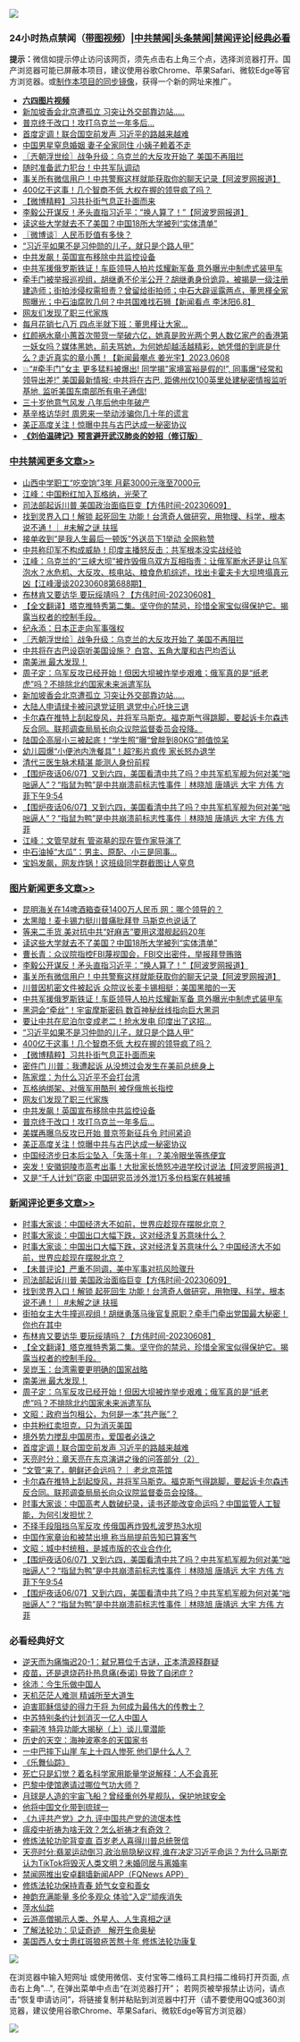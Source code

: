![](https://raw.githubusercontent.com/jsvpn/jsproxy/dev/64photo/fqnews-qr.jpg)

<div id="tt">
<h3>24小时热点禁闻（<a href="https://aaa.v2dns.tk/?QAjUl=BgRp5UNKRn&T5Vk=fPVH&Q59Ab=WxGE" target="_blank">带图视频</a>）|<a href="#%E4%B8%AD%E5%85%B1%E7%A6%81%E9%97%BB%E6%9B%B4%E5%A4%9A%E6%96%87%E7%AB%A0">中共禁闻</a>|<a href="#%E5%9B%BE%E7%89%87%E6%96%B0%E9%97%BB%E6%9B%B4%E5%A4%9A%E6%96%87%E7%AB%A0">头条禁闻</a>|<a href="#%E6%96%B0%E9%97%BB%E8%AF%84%E8%AE%BA%E6%9B%B4%E5%A4%9A%E6%96%87%E7%AB%A0">禁闻评论|<a href="#%E5%BF%85%E7%9C%8B%E7%BB%8F%E5%85%B8%E5%A5%BD%E6%96%87">经典必看</a></h3>
<div><b>提示：</b>微信如提示停止访问该网页，须先点击右上角三个点，选择浏览器打开。国产浏览器可能已屏蔽本项目，建议使用谷歌Chrome、苹果Safari、微软Edge等官方浏览器。或<a href="%E5%88%B6%E4%BD%9Cgit%E7%A6%81%E9%97%BB%E9%95%9C%E5%83%8F.md">制作本项目的同步镜像</a>，获得一个新的网址来推广。</div>
<ul>
<li><b><a href="http://d2.v2rss.gq/64.mp4" target="_blank">六四图片视频</a></b></li>
<li><a href="/cbnews/20230609/1894478.md">新加坡香会北京遭孤立 习突让外交部靠边站…..</a></li>
<li><a href="/topimagenews/20230609/1894531.md">普京终于改口！攻打乌克兰一年多后…</a></li>
<li><a href="/comments/20230609/1894522.md">首度定调！联合国空前发声 习近平的路越来越难</a></li>
<li><a href="/yule/20230609/1894483.md">中国男星窒息婚姻 妻子全家同住 小姨子赖着不走</a></li>
<li><a href="/cbnews/20230609/1894590.md">〖兲朝浮世绘〗战争升级：乌克兰的大反攻开始了 美国不再阻拦</a></li>
<li><a href="/cnnews/20230609/1894510.md">随时准备武力犯台！中共军队调动</a></li>
<li><a href="/topimagenews/20230609/1894680.md">事关所有微信用户！中共警察这样就能获取你的聊天记录【阿波罗网报道】</a></li>
<li><a href="/topimagenews/20230609/1894637.md">400亿干这事！几个智商不低 大权在握的领导疯了吗？</a></li>
<li><a href="/topimagenews/20230609/1894612.md">【微博精粹】习共扑街气息正扑面而来</a></li>
<li><a href="/topimagenews/20230609/1894686.md">李毅公开谋反！矛头直指习近平：”换人算了！”【阿波罗网报道】</a></li>
<li><a href="/topimagenews/20230609/1894699.md">读这些大学就去不了美国？中国18所大学被列“实体清单”</a></li>
<li><a href="/ssgc/20230609/1894636.md">〖微博谈〗人民币贬值有多快？</a></li>
<li><a href="/topimagenews/20230609/1894645.md">“习近平如果不是习仲勋的儿子，就只是个路人甲”</a></li>
<li><a href="/topimagenews/20230609/1894532.md">中共发飙！英国宣布移除中共监控设备</a></li>
<li><a href="/topimagenews/20230609/1894678.md">中共军援俄罗斯铁证！车臣领导人拍片炫​耀新军备 意外曝光中制虎式装甲车</a></li>
<li><a href="/sohnews/20230609/1894604.md">牵手门被举报巡视组，胡继勇不伦半公开？胡继勇身份诡异，被揭是一级注册建造师；街拍涉侵权需担责？曾留给街拍师；中石大辟谣露两点，董思槿全家照曝光；中石油腐败几何？中共国难找石狮【新闻看点 李沐阳6.8】</a></li>
<li><a href="/topimagenews/20230609/1894550.md">网友们发现了职三代家族</a></li>
<li><a href="/yule/20230609/1894694.md">每月花销七八万 四点半就下班：董思槿让大家…</a></li>
<li><a href="/sohnews/20230609/1894552.md">红颜祸水章小蕙首次带货一举破六亿，她真是败光两个男人数亿家产的香港第一妖女吗？媒体黑她，前夫骂她，为何她却越活越精彩，她凭借的到底是什么？走近真实的章小蕙！【新闻最嘲点 姜光宇】2023.0608</a></li>
<li><a href="/sohnews/20230609/1894752.md">💥“#牵手门”女主 更多猛料被爆出! 同学揭"家境富裕是假的!”, 同事爆“经常和领导出差!” 美国最新情报: 中共将在古巴, 距佛州仅100英里处建秘密情报监听基地, 监听美国东南部所有电子通信!</a></li>
<li><a href="/lifebaike/20230609/1894455.md">三十岁他意气风发 八年后他中年破产</a></li>
<li><a href="/cnnews/20230609/1894497.md">基辛格访华时 周恩来一举动涉骗你几十年的谎言</a></li>
<li><a href="/topimagenews/20230609/1894474.md">美正高度关注！惊曝中共与古巴达成一秘密协议</a></li>
<li><b><a href="/comments/20200207/1272816.md" target="_blank">《刘伯温碑记》预言避开武汉肺炎的妙招（修订版）</a></b></li>
</ul>
</div>

<div class="catlist">
<h3><a href="/cbnews/" target="_blank">中共禁闻</a><span><a href="/cbnews/" target="_blank" rel="nofollow">更多文章>></a></span></h3>
<ul>
<li><a href="/cbnews/20230610/1894852.md" target="_blank">山西中学职工“吃空饷”3年 月薪3000元涨至7000元</a></li>
<li><a href="/cbnews/20230609/1894776.md" target="_blank">江峰：中国粉红加入瓦格纳，光荣了</a></li>
<li><a href="/comments/20230609/1894771.md" target="_blank">司法部起诉川普 美国政治面临巨变【方伟时间-20230609】</a></li>
<li><a href="/comments/20230609/1894760.md" target="_blank">找到灵界入口！解锁 起死回生 功能！台湾奇人做研究，用物理、科学，根本说不通！｜ #未解之谜 扶摇</a></li>
<li><a href="/cbnews/20230609/1894687.md" target="_blank">接单收到“是我人生最后一顿饭”外送员下1举动 全网称赞</a></li>
<li><a href="/cbnews/20230609/1894671.md" target="_blank">中共称印军不构成威胁！印度主播怒反击：共军根本没实战经验</a></li>
<li><a href="/cbnews/20230609/1894669.md" target="_blank">江峰：乌克兰的“三峡大坝”被炸毁俄乌双方互相指责：让俄军断水还是让乌军泡水？水危机、大反攻、核电站、粮食危机综述，找出卡霍夫卡大坝垮塌真元凶【江峰漫谈20230608第688期】</a></li>
<li><a href="/comments/20230609/1894613.md" target="_blank">布林肯又要访华 要玩绥靖吗？【方伟时间-20230608】</a></li>
<li><a href="/comments/20230609/1894607.md" target="_blank">【全文翻译】塔克推特秀第二集。坚守你的禁忌，珍惜全家宝似得保护它。揭露当权者的控制手段。</a></li>
<li><a href="/cbnews/20230609/1894595.md" target="_blank">纪永添：日本正走向军事强权</a></li>
<li><a href="/cbnews/20230609/1894590.md" target="_blank">〖兲朝浮世绘〗战争升级：乌克兰的大反攻开始了 美国不再阻拦</a></li>
<li><a href="/cbnews/20230609/1894551.md" target="_blank">中共将在古巴设窃听美国设施？ 白宫、五角大厦和古巴均否认</a></li>
<li><a href="/comments/20230609/1894542.md" target="_blank">南美洲 最大发现！</a></li>
<li><a href="/comments/20230609/1894540.md" target="_blank">周子定：乌军反攻已经开始！但因大坝被炸举步艰难；俄军真的是“纸老虎”吗？不排除北约国家未来派遣军队</a></li>
<li><a href="/cbnews/20230609/1894478.md" target="_blank">新加坡香会北京遭孤立 习突让外交部靠边站…..</a></li>
<li><a href="/cbnews/20230608/1894411.md" target="_blank">大陆人申请绿卡被问退党证明 退党中心吁快三退</a></li>
<li><a href="/comments/20230608/1894401.md" target="_blank">卡尔森在推特上刮起旋风，并将军马斯克。福克斯气得跳脚，要起诉卡尔森违反合同。联邦调查局局长向众议院监督委员会投降。</a></li>
<li><a href="/cbnews/20230608/1894390.md" target="_blank">陆国企高层小三被起底！“学生照”曝“曾胖到80KG”颜值惊呆</a></li>
<li><a href="/cbnews/20230608/1894389.md" target="_blank">幼儿园爆“小便池内洗餐具”！超?影片疯传 家长怒办退学</a></li>
<li><a href="/cbnews/20230608/1894283.md" target="_blank">清代三医生脉术精湛 能测人身份前程</a></li>
<li><a href="/comments/20230608/1894359.md" target="_blank">【围炉夜话06/07】又到六四，美国看清中共了吗？中共军机军舰为何对美“咄咄逼人”？“指鼠为鸭”是中共崩溃前标志性事件｜林晓旭 唐靖远 大宇 方伟 方菲下午9:54</a></li>
<li><a href="/comments/20230608/1894352.md" target="_blank">【围炉夜话06/07】又到六四，美国看清中共了吗？中共军机军舰为何对美“咄咄逼人”？“指鼠为鸭”是中共崩溃前标志性事件｜林晓旭 唐靖远 大宇 方伟 方菲</a></li>
<li><a href="/cbnews/20230608/1894351.md" target="_blank">江峰：文管早就有 管盗墓的现在管作家导演了</a></li>
<li><a href="/cbnews/20230608/1894295.md" target="_blank">中石油掉“大瓜”：男主、原配、小三是同事…</a></li>
<li><a href="/cbnews/20230608/1894268.md" target="_blank">宝妈发飙，网友炸锅！这班级同学群截图让人窒息</a></li>

</ul>
</div>
<div class="catlist">
<h3><a href="/topimagenews/" target="_blank">图片新闻</a><span><a href="/topimagenews/" target="_blank" rel="nofollow">更多文章>></a></span></h3>
<ul>
<li><a href="/topimagenews/20230610/1894839.md" target="_blank">昆明海关在14啤酒箱查获1400万人民币 网：哪个领导的？</a></li>
<li><a href="/topimagenews/20230609/1894797.md" target="_blank">太黑暗！麦卡锡力挺川普痛批拜登 马斯克也说话了</a></li>
<li><a href="/topimagenews/20230609/1894715.md" target="_blank">等来二手货 美对抗中共“好麻吉”要用这潜舰起码20年</a></li>
<li><a href="/topimagenews/20230609/1894699.md" target="_blank">读这些大学就去不了美国？中国18所大学被列“实体清单”</a></li>
<li><a href="/topimagenews/20230609/1894698.md" target="_blank">曹长青：众议院指控FBI蔑视国会，FBI交出密件，举报拜登贿赂</a></li>
<li><a href="/topimagenews/20230609/1894686.md" target="_blank">李毅公开谋反！矛头直指习近平：”换人算了！”【阿波罗网报道】</a></li>
<li><a href="/topimagenews/20230609/1894680.md" target="_blank">事关所有微信用户！中共警察这样就能获取你的聊天记录【阿波罗网报道】</a></li>
<li><a href="/topimagenews/20230609/1894679.md" target="_blank">川普因机密文件被起诉 众院议长麦卡锡相挺：美国黑暗的一天</a></li>
<li><a href="/topimagenews/20230609/1894678.md" target="_blank">中共军援俄罗斯铁证！车臣领导人拍片炫​耀新军备 意外曝光中制虎式装甲车</a></li>
<li><a href="/topimagenews/20230609/1894670.md" target="_blank">黑洞会“牵丝”！宇宙摩斯密码 数百神秘丝线指向巨大黑洞</a></li>
<li><a href="/topimagenews/20230609/1894664.md" target="_blank">要让中共在尼泊尔变成老二！抢水发电 印度出了这招…</a></li>
<li><a href="/topimagenews/20230609/1894645.md" target="_blank">“习近平如果不是习仲勋的儿子，就只是个路人甲”</a></li>
<li><a href="/topimagenews/20230609/1894637.md" target="_blank">400亿干这事！几个智商不低 大权在握的领导疯了吗？</a></li>
<li><a href="/topimagenews/20230609/1894612.md" target="_blank">【微博精粹】习共扑街气息正扑面而来</a></li>
<li><a href="/topimagenews/20230609/1894594.md" target="_blank">密件门 川普：我遭起诉 从没想过会发生在美前总统身上</a></li>
<li><a href="/topimagenews/20230609/1894593.md" target="_blank">陈家煜：为什么习近平不会打台湾</a></li>
<li><a href="/topimagenews/20230609/1894592.md" target="_blank">瓦格纳绑架、对俄军用酷刑 被俘俄旅长指控</a></li>
<li><a href="/topimagenews/20230609/1894550.md" target="_blank">网友们发现了职三代家族</a></li>
<li><a href="/topimagenews/20230609/1894532.md" target="_blank">中共发飙！英国宣布移除中共监控设备</a></li>
<li><a href="/topimagenews/20230609/1894531.md" target="_blank">普京终于改口！攻打乌克兰一年多后…</a></li>
<li><a href="/topimagenews/20230609/1894521.md" target="_blank">美媒再曝乌反攻已开始 普京签新征兵令 时间紧迫</a></li>
<li><a href="/topimagenews/20230609/1894474.md" target="_blank">美正高度关注！惊曝中共与古巴达成一秘密协议</a></li>
<li><a href="/topimagenews/20230609/1894435.md" target="_blank">中国经济步日本后尘坠入「失落十年」？美冷眼坐等拣便宜</a></li>
<li><a href="/topimagenews/20230609/1894431.md" target="_blank">突发！安徽铜陵市高考出事！大批家长愤怒冲进学校讨说法【阿波罗网报道】</a></li>
<li><a href="/topimagenews/20230608/1894414.md" target="_blank">又是“千人计划”窃密 中国研究员涉外泄1万多份档案在韩被捕</a></li>

</ul>
</div>
<div class="catlist">
<h3><a href="/comments/" target="_blank">新闻评论</a><span><a href="/comments/" target="_blank" rel="nofollow">更多文章>></a></span></h3>
<ul>
<li><a href="/comments/20230610/1894835.md" target="_blank">时事大家谈：中国经济大不如前，世界应趁现在摆脱北京？</a></li>
<li><a href="/comments/20230610/1894834.md" target="_blank">时事大家谈：中国出口大幅下跌，这对经济复苏意味什么？</a></li>
<li><a href="/comments/20230609/1894800.md" target="_blank">时事大家谈：中国出口大幅下跌，这对经济复苏意味什么？中国经济大不如前，世界应趁现在摆脱北京？</a></li>
<li><a href="/comments/20230609/1894778.md" target="_blank">【未普评论】严重不同调，美中军事对抗风险骤升</a></li>
<li><a href="/comments/20230609/1894771.md" target="_blank">司法部起诉川普 美国政治面临巨变【方伟时间-20230609】</a></li>
<li><a href="/comments/20230609/1894760.md" target="_blank">找到灵界入口！解锁 起死回生 功能！台湾奇人做研究，用物理、科学，根本说不通！｜ #未解之谜 扶摇</a></li>
<li><a href="/comments/20230609/1894677.md" target="_blank">街拍女主大牛撞巡视组！胡继勇落马後官复原职？牵手门牵出党国最大秘密！你也在其中</a></li>
<li><a href="/comments/20230609/1894613.md" target="_blank">布林肯又要访华 要玩绥靖吗？【方伟时间-20230608】</a></li>
<li><a href="/comments/20230609/1894607.md" target="_blank">【全文翻译】塔克推特秀第二集。坚守你的禁忌，珍惜全家宝似得保护它。揭露当权者的控制手段。</a></li>
<li><a href="/comments/20230609/1894600.md" target="_blank">吴崑玉：台湾需要更明确的国家战略</a></li>
<li><a href="/comments/20230609/1894542.md" target="_blank">南美洲 最大发现！</a></li>
<li><a href="/comments/20230609/1894540.md" target="_blank">周子定：乌军反攻已经开始！但因大坝被炸举步艰难；俄军真的是“纸老虎”吗？不排除北约国家未来派遣军队</a></li>
<li><a href="/comments/20230609/1894530.md" target="_blank">文昭：政府当包租公，为何是一本“共产账”？</a></li>
<li><a href="/comments/20230609/1894529.md" target="_blank">中共粉红卖坦克，只为消灭美国</a></li>
<li><a href="/comments/20230609/1894528.md" target="_blank">境外势力搅乱中国房市，爱国者必诛之</a></li>
<li><a href="/comments/20230609/1894522.md" target="_blank">首度定调！联合国空前发声 习近平的路越来越难</a></li>
<li><a href="/comments/20230609/1894503.md" target="_blank">天亮时分：章天亮在东京演讲之後的问答部分（2）</a></li>
<li><a href="/comments/20230609/1894457.md" target="_blank">“文管”来了，朝鲜还会远吗？｜ 老北京茶馆</a></li>
<li><a href="/comments/20230608/1894401.md" target="_blank">卡尔森在推特上刮起旋风，并将军马斯克。福克斯气得跳脚，要起诉卡尔森违反合同。联邦调查局局长向众议院监督委员会投降。</a></li>
<li><a href="/comments/20230608/1894397.md" target="_blank">时事大家谈：中国高考人数破纪录，读书还能改变命运吗？中国监管人工智能，为何引发担忧？</a></li>
<li><a href="/comments/20230608/1894370.md" target="_blank">不择手段阻挡乌军反攻 传俄国再炸毁札波罗热3水坝</a></li>
<li><a href="/comments/20230608/1894369.md" target="_blank">中国作家章诒和被禁出境 称当局提前告知已算客气</a></li>
<li><a href="/comments/20230608/1894366.md" target="_blank">文昭：城中村统租，是城市版的农业合作化</a></li>
<li><a href="/comments/20230608/1894359.md" target="_blank">【围炉夜话06/07】又到六四，美国看清中共了吗？中共军机军舰为何对美“咄咄逼人”？“指鼠为鸭”是中共崩溃前标志性事件｜林晓旭 唐靖远 大宇 方伟 方菲下午9:54</a></li>
<li><a href="/comments/20230608/1894352.md" target="_blank">【围炉夜话06/07】又到六四，美国看清中共了吗？中共军机军舰为何对美“咄咄逼人”？“指鼠为鸭”是中共崩溃前标志性事件｜林晓旭 唐靖远 大宇 方伟 方菲</a></li>

</ul>
</div>

<div class="catlist">
<h3>必看经典好文</h3>
<ul>
<li><a href="/tculture/20190304/1091076.md" target="_blank">逆天而为痛悔迟20-1：弑兄篡位千古谜，正本清源释群疑</a></li>
<li><a href="/comments/20230424/1875912.md" target="_blank">疫苗，还是退烧药扑热息痛(泰诺) 导致了自闭症 ?</a></li>
<li><a href="/renquan/minyun/20200819/1391988.md" target="_blank">徐沛：今生乐做中国人</a></li>
<li><a href="/comments/20210302/1496716.md" target="_blank">天机茫茫人难测 精诚所至大道生</a></li>
<li><a href="/comments/20200622/1346846.md" target="_blank">迫害耶稣信徒的得力干将  为何成为最伟大的传教士？</a></li>
<li><a href="/comments/20220920/1786910.md" target="_blank">中苏特别条约计划消灭一亿人中国人</a></li>
<li><a href="/tculture/xiulian/20160303/508934.md" target="_blank">李嗣涔 特异功能大揭秘（上）谈儿童潜能</a></li>
<li><a href="/tculture/xiulian/20170318/732480.md" target="_blank">历史的天空：海神波塞冬的天国家书</a></li>
<li><a href="/cbnews/20200611/1343057.md" target="_blank">一中巴摔下山崖 车上十四人惨死 他们是什么人？</a></li>
<li><a href="/comments/20200527/783191.md" target="_blank">《乐舞仙踪》</a></li>
<li><a href="/comments/20200704/1355375.md" target="_blank">死亡只是幻觉？着名科学家用能量学说解释：人不会真死</a></li>
<li><a href="/comments/20210728/1595695.md" target="_blank">巴黎中使馆邀请过哪位气功大师？</a></li>
<li><a href="/comments/20200712/1359456.md" target="_blank">月球是人造的宇宙飞船？曾经重创外星舰队，保护地球安全</a></li>
<li><a href="/bannedvideo/20220425/1724098.md" target="_blank">他将中国文化带到琉球一</a></li>
<li><a href="/bookonline/20131116/201045.md" target="_blank">《九评共产党》之九 评中国共产党的流氓本性</a></li>
<li><a href="/comments/20200502/1322275.md" target="_blank">瘟疫中祈祷为啥无效？怎么祈祷才有奇效？</a></li>
<li><a href="/comments/20210720/1502969.md" target="_blank">修炼法轮功驼背变直 百岁老人喜得川普总统贺信</a></li>
<li><a href="/cbnews/20220620/1747851.md" target="_blank">天亮时分:翡翠运动倒习,政治局隐秘议程,谁在决定习近平命运？为什么马斯克认为TikTok将毁灭人类文明？未婚同居与离婚率</a></li>
<li><a href="/comments/20200503/1322531.md" target="_blank">禁闻网推出安卓翻墙新闻APP（FQNews APP）</a></li>
<li><a href="/cbnews/20210720/1590052.md" target="_blank">修炼法轮功保持青春 娇气女变和善女</a></li>
<li><a href="/comments/20220408/1716562.md" target="_blank">神韵充满能量 多伦多观众 体验“入定”顽疾消失</a></li>
<li><a href="/cbnews/20210809/1603030.md" target="_blank">萍水仙踪</a></li>
<li><a href="/comments/20200919/82684.md" target="_blank">云游高僧揭示人类、外星人、人生真相之谜</a></li>
<li><a href="/comments/20200307/1289968.md" target="_blank">了解法轮功：见证奇迹　解开生命奥秘</a></li>
<li><a href="/comments/20190126/1070164.md" target="_blank">美国西人女士患红斑狼疮苦熬十年 修炼法轮功康复</a></li>

</ul>
</div>

![](https://raw.githubusercontent.com/jsvpn/jsproxy/dev/64photo/fqnews-qr.jpg)

在浏览器中输入短网址 或使用微信、支付宝等二维码工具扫描二维码打开页面, 点击右上角"...", 在弹出菜单中点击“在浏览器打开”； 若网页被举报禁止访问，请点击“恢复申请访问”，将链接复制并粘贴到浏览器中打开（请不要使用QQ或360浏览器，建议使用谷歌Chrome、苹果Safari、微软Edge等官方浏览器）

![](https://raw.githubusercontent.com/jsvpn/jsproxy/dev/64photo/wx.jpg)